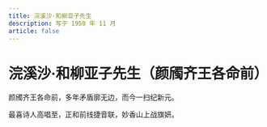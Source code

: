 ```yaml
---
title: 浣溪沙·和柳亚子先生
description: 写于 1950 年 11 月
article: false
---
```


# 浣溪沙·和柳亚子先生（颜斶齐王各命前）

颜斶齐王各命前，多年矛盾廓无边，而今一扫纪新元。

最喜诗人高唱至，正和前线捷音联，妙香山上战旗妍。


